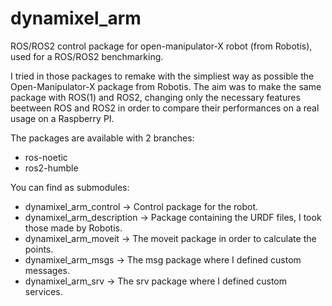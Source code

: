 # dynamixel_arm
ROS/ROS2 control package for open-manipulator-X robot (from Robotis), used for a ROS/ROS2 benchmarking.

I tried in those packages to remake with the simpliest way as possible the Open-Manipulator-X package from Robotis.
The aim was to make the same package with ROS(1) and ROS2, changing only the necessary features beetween ROS and ROS2 in order to compare their performances on a real usage on a Raspberry PI.

The packages are available with 2 branches:
- ros-noetic
- ros2-humble


You can find as submodules: 
- dynamixel_arm_control -> Control package for the robot.
- dynamixel_arm_description -> Package containing the URDF files, I took those made by Robotis.
- dynamixel_arm_moveit -> The moveit package in order to calculate the points.
- dynamixel_arm_msgs -> The msg package where I defined custom messages.
- dynamixel_arm_srv -> The srv package where I defined custom services.

